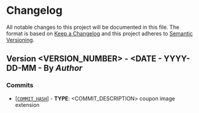 # Changelog
All notable changes to this project will be documented in this file.
The format is based on [Keep a Changelog](http://keepachangelog.com/en/1.0.0/) and this project adheres to [Semantic Versioning](http://semver.org/spec/v2.0.0.html).

## Version **<VERSION_NUMBER>** - <DATE - YYYY-DD-MM - By _Author_
### Commits
- [[`COMMIT_HASH`](COMMIT_LINK)] - **TYPE**:  <COMMIT_DESCRIPTION>
coupon image extension
